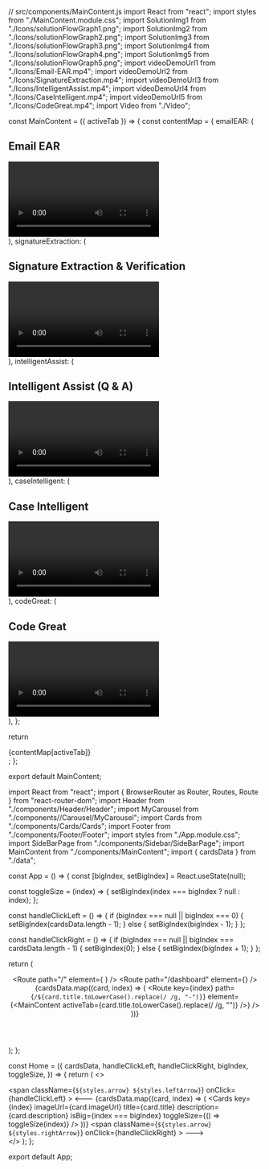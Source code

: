 // src/components/MainContent.js
import React from "react";
import styles from "./MainContent.module.css";
import SolutionImg1 from "./Icons/solutionFlowGraph1.png";
import SolutionImg2 from "./Icons/solutionFlowGraph2.png";
import SolutionImg3 from "./Icons/solutionFlowGraph3.png";
import SolutionImg4 from "./Icons/solutionFlowGraph4.png";
import SolutionImg5 from "./Icons/solutionFlowGraph5.png";
import videoDemoUrl1 from "./Icons/Email-EAR.mp4";
import videoDemoUrl2 from "./Icons/SignatureExtraction.mp4";
import videoDemoUrl3 from "./Icons/IntelligentAssist.mp4";
import videoDemoUrl4 from "./Icons/CaseIntelligent.mp4";
import videoDemoUrl5 from "./Icons/CodeGreat.mp4";
import Video from "./Video";

const MainContent = ({ activeTab }) => {
  const contentMap = {
    emailEAR: (
      <div>
        <h2>Email EAR</h2>
        <Video src={videoDemoUrl1} />
        <img src={SolutionImg1} alt="Solution Flow" />
        <p>Description of Email EAR solution...</p>
      </div>
    ),
    signatureExtraction: (
      <div>
        <h2>Signature Extraction & Verification</h2>
        <Video src={videoDemoUrl2} />
        <img src={SolutionImg2} alt="Solution Flow" />
        <p>Description of Signature Extraction & Verification solution...</p>
      </div>
    ),
    intelligentAssist: (
      <div>
        <h2>Intelligent Assist (Q & A)</h2>
        <Video src={videoDemoUrl3} />
        <img src={SolutionImg3} alt="Solution Flow" />
        <p>Description of Intelligent Assist solution...</p>
      </div>
    ),
    caseIntelligent: (
      <div>
        <h2>Case Intelligent</h2>
        <Video src={videoDemoUrl4} />
        <img src={SolutionImg4} alt="Solution Flow" />
        <p>Description of Case Intelligent solution...</p>
      </div>
    ),
    codeGreat: (
      <div>
        <h2>Code Great</h2>
        <Video src={videoDemoUrl5} />
        <img src={SolutionImg5} alt="Solution Flow" />
        <p>Description of Code Great solution...</p>
      </div>
    ),
  };

  return <div className={styles.mainContent}>{contentMap[activeTab]}</div>;
};

export default MainContent;




import React from "react";
import { BrowserRouter as Router, Routes, Route } from "react-router-dom";
import Header from "./components/Header/Header";
import MyCarousel from "./components//Carousel/MyCarousel";
import Cards from "./components/Cards/Cards";
import Footer from "./components/Footer/Footer";
import styles from "./App.module.css";
import SideBarPage from "./components/Sidebar/SideBarPage";
import MainContent from "./components/MainContent";
import { cardsData } from "./data";

const App = () => {
  const [bigIndex, setBigIndex] = React.useState(null);

  const toggleSize = (index) => {
    setBigIndex(index === bigIndex ? null : index);
  };

  const handleClickLeft = () => {
    if (bigIndex === null || bigIndex === 0) {
      setBigIndex(cardsData.length - 1);
    } else {
      setBigIndex(bigIndex - 1);
    }
  };

  const handleClickRight = () => {
    if (bigIndex === null || bigIndex === cardsData.length - 1) {
      setBigIndex(0);
    } else {
      setBigIndex(bigIndex + 1);
    }
  };

  return (
    <Router>
      <div className={styles.app}>
        <Header />
        <Routes>
          <Route
            path="/"
            element={
              <Home
                cardsData={cardsData}
                handleClickLeft={handleClickLeft}
                handleClickRight={handleClickRight}
                bigIndex={bigIndex}
                toggleSize={toggleSize}
              />
            }
          />
          <Route path="/dashboard" element={<SideBarPage />} />
          {cardsData.map((card, index) => (
            <Route
              key={index}
              path={`/${card.title.toLowerCase().replace(/ /g, "-")}`}
              element={<MainContent activeTab={card.title.toLowerCase().replace(/ /g, "")} />}
            />
          ))}
        </Routes>
        <Footer />
      </div>
    </Router>
  );
};

const Home = ({
  cardsData,
  handleClickLeft,
  handleClickRight,
  bigIndex,
  toggleSize,
}) => {
  return (
    <>
      <MyCarousel />
      <div className={styles.cardsContainer}>
        <span
          className={`${styles.arrow} ${styles.leftArrow}`}
          onClick={handleClickLeft}
        >
          &#129104;
        </span>
        {cardsData.map((card, index) => (
          <Cards
            key={index}
            imageUrl={card.imageUrl}
            title={card.title}
            description={card.description}
            isBig={index === bigIndex}
            toggleSize={() => toggleSize(index)}
          />
        ))}
        <span
          className={`${styles.arrow} ${styles.rightArrow}`}
          onClick={handleClickRight}
        >
          &#129106;
        </span>
      </div>
    </>
  );
};

export default App;

